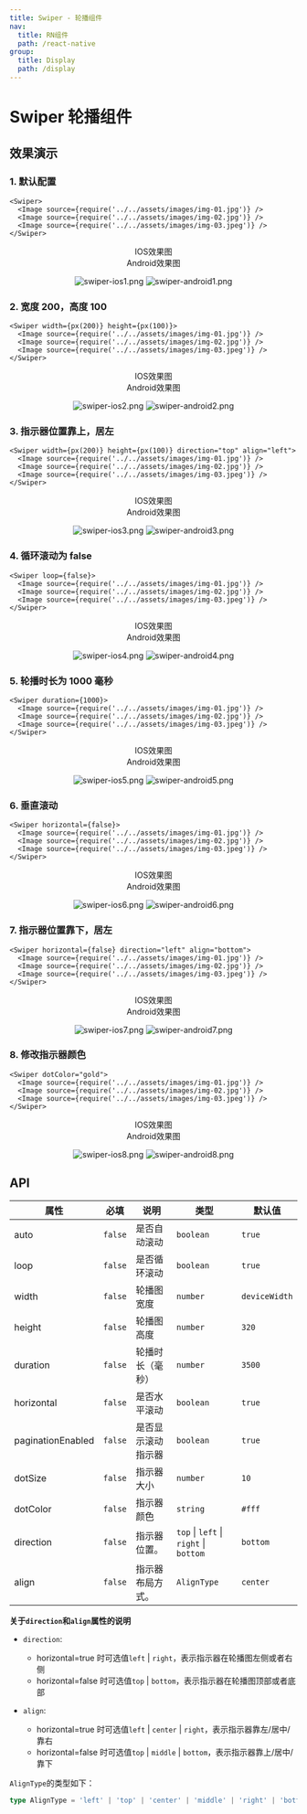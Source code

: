 ```yaml
---
title: Swiper - 轮播组件
nav:
  title: RN组件
  path: /react-native
group:
  title: Display
  path: /display
---
```


# Swiper 轮播组件

## 效果演示

### 1. 默认配置

```tsx | pure
<Swiper>
  <Image source={require('../../assets/images/img-01.jpg')} />
  <Image source={require('../../assets/images/img-02.jpg')} />
  <Image source={require('../../assets/images/img-03.jpeg')} />
</Swiper>
```

<center>
  <div style={{ display: 'flex', width: 750 }}>
    <div style={{ width: 375 }}>IOS效果图</div>
    <div style={{ width: 375 }}>Android效果图</div>
  </div>
</center>
<center>
  <figure>
    <img
      alt="swiper-ios1.png"
      src="https://td-dev-public.oss-cn-hangzhou.aliyuncs.com/maoyes-app/1607584871809874524.gif"
      style={{ width: 375, marginRight: 10, border: "1px solid #ddd" }}
    />
    <img
      alt="swiper-android1.png"
      src="https://td-dev-public.oss-cn-hangzhou.aliyuncs.com/maoyes-app/1608260444164196985.gif"
      style={{ width: 375, border: "1px solid #ddd" }}
    />
  </figure>
</center>

### 2. 宽度 200，高度 100

```tsx | pure
<Swiper width={px(200)} height={px(100)}>
  <Image source={require('../../assets/images/img-01.jpg')} />
  <Image source={require('../../assets/images/img-02.jpg')} />
  <Image source={require('../../assets/images/img-03.jpeg')} />
</Swiper>
```

<center>
  <div style={{ display: 'flex', width: 750 }}>
    <div style={{ width: 375 }}>IOS效果图</div>
    <div style={{ width: 375 }}>Android效果图</div>
  </div>
</center>
<center>
  <figure>
    <img
      alt="swiper-ios2.png"
      src="https://td-dev-public.oss-cn-hangzhou.aliyuncs.com/maoyes-app/1607585106049348222.gif"
      style={{ width: 375, marginRight: 10, border: "1px solid #ddd" }}
    />
    <img
      alt="swiper-android2.png"
      src="https://td-dev-public.oss-cn-hangzhou.aliyuncs.com/maoyes-app/1608260496354381271.gif"
      style={{ width: 375, border: "1px solid #ddd" }}
    />
  </figure>
</center>

### 3. 指示器位置靠上，居左

```tsx | pure
<Swiper width={px(200)} height={px(100)} direction="top" align="left">
  <Image source={require('../../assets/images/img-01.jpg')} />
  <Image source={require('../../assets/images/img-02.jpg')} />
  <Image source={require('../../assets/images/img-03.jpeg')} />
</Swiper>
```

<center>
  <div style={{ display: 'flex', width: 750 }}>
    <div style={{ width: 375 }}>IOS效果图</div>
    <div style={{ width: 375 }}>Android效果图</div>
  </div>
</center>
<center>
  <figure>
    <img
      alt="swiper-ios3.png"
      src="https://td-dev-public.oss-cn-hangzhou.aliyuncs.com/maoyes-app/1607585219854042589.gif"
      style={{ width: 375, marginRight: 10, border: "1px solid #ddd" }}
    />
    <img
      alt="swiper-android3.png"
      src="https://td-dev-public.oss-cn-hangzhou.aliyuncs.com/maoyes-app/1608260553241573522.gif"
      style={{ width: 375, border: "1px solid #ddd" }}
    />
  </figure>
</center>

### 4. 循环滚动为 false

```tsx | pure
<Swiper loop={false}>
  <Image source={require('../../assets/images/img-01.jpg')} />
  <Image source={require('../../assets/images/img-02.jpg')} />
  <Image source={require('../../assets/images/img-03.jpeg')} />
</Swiper>
```

<center>
  <div style={{ display: 'flex', width: 750 }}>
    <div style={{ width: 375 }}>IOS效果图</div>
    <div style={{ width: 375 }}>Android效果图</div>
  </div>
</center>
<center>
  <figure>
    <img
      alt="swiper-ios4.png"
      src="https://td-dev-public.oss-cn-hangzhou.aliyuncs.com/maoyes-app/1607585787622959805.gif"
      style={{ width: 375, marginRight: 10, border: "1px solid #ddd" }}
    />
    <img
      alt="swiper-android4.png"
      src="https://td-dev-public.oss-cn-hangzhou.aliyuncs.com/maoyes-app/1608260580633854832.gif"
      style={{ width: 375, border: "1px solid #ddd" }}
    />
  </figure>
</center>

### 5. 轮播时长为 1000 毫秒

```tsx | pure
<Swiper duration={1000}>
  <Image source={require('../../assets/images/img-01.jpg')} />
  <Image source={require('../../assets/images/img-02.jpg')} />
  <Image source={require('../../assets/images/img-03.jpeg')} />
</Swiper>
```

<center>
  <div style={{ display: 'flex', width: 750 }}>
    <div style={{ width: 375 }}>IOS效果图</div>
    <div style={{ width: 375 }}>Android效果图</div>
  </div>
</center>
<center>
  <figure>
    <img
      alt="swiper-ios5.png"
      src="https://td-dev-public.oss-cn-hangzhou.aliyuncs.com/maoyes-app/1607585607849541264.gif"
      style={{ width: 375, marginRight: 10, border: "1px solid #ddd" }}
    />
    <img
      alt="swiper-android5.png"
      src="https://td-dev-public.oss-cn-hangzhou.aliyuncs.com/maoyes-app/1608260620991246760.gif"
      style={{ width: 375, border: "1px solid #ddd" }}
    />
  </figure>
</center>

### 6. 垂直滚动

```tsx | pure
<Swiper horizontal={false}>
  <Image source={require('../../assets/images/img-01.jpg')} />
  <Image source={require('../../assets/images/img-02.jpg')} />
  <Image source={require('../../assets/images/img-03.jpeg')} />
</Swiper>
```

<center>
  <div style={{ display: 'flex', width: 750 }}>
    <div style={{ width: 375 }}>IOS效果图</div>
    <div style={{ width: 375 }}>Android效果图</div>
  </div>
</center>
<center>
  <figure>
    <img
      alt="swiper-ios6.png"
      src="https://td-dev-public.oss-cn-hangzhou.aliyuncs.com/maoyes-app/1607585911161208451.gif"
      style={{ width: 375, marginRight: 10, border: "1px solid #ddd" }}
    />
    <img
      alt="swiper-android6.png"
      src="https://td-dev-public.oss-cn-hangzhou.aliyuncs.com/maoyes-app/1608260645474147668.gif"
      style={{ width: 375, border: "1px solid #ddd" }}
    />
  </figure>
</center>

### 7. 指示器位置靠下，居左

```tsx | pure
<Swiper horizontal={false} direction="left" align="bottom">
  <Image source={require('../../assets/images/img-01.jpg')} />
  <Image source={require('../../assets/images/img-02.jpg')} />
  <Image source={require('../../assets/images/img-03.jpeg')} />
</Swiper>
```

<center>
  <div style={{ display: 'flex', width: 750 }}>
    <div style={{ width: 375 }}>IOS效果图</div>
    <div style={{ width: 375 }}>Android效果图</div>
  </div>
</center>
<center>
  <figure>
    <img
      alt="swiper-ios7.png"
      src="https://td-dev-public.oss-cn-hangzhou.aliyuncs.com/maoyes-app/1607586027795186876.gif"
      style={{ width: 375, marginRight: 10, border: "1px solid #ddd" }}
    />
    <img
      alt="swiper-android7.png"
      src="https://td-dev-public.oss-cn-hangzhou.aliyuncs.com/maoyes-app/1608260668554593763.gif"
      style={{ width: 375, border: "1px solid #ddd" }}
    />
  </figure>
</center>

### 8. 修改指示器颜色

```tsx | pure
<Swiper dotColor="gold">
  <Image source={require('../../assets/images/img-01.jpg')} />
  <Image source={require('../../assets/images/img-02.jpg')} />
  <Image source={require('../../assets/images/img-03.jpeg')} />
</Swiper>
```

<center>
  <div style={{ display: 'flex', width: 750 }}>
    <div style={{ width: 375 }}>IOS效果图</div>
    <div style={{ width: 375 }}>Android效果图</div>
  </div>
</center>
<center>
  <figure>
    <img
      alt="swiper-ios8.png"
      src="https://td-dev-public.oss-cn-hangzhou.aliyuncs.com/maoyes-app/1607586190454474657.gif"
      style={{ width: 375, marginRight: 10, border: "1px solid #ddd" }}
    />
    <img
      alt="swiper-android8.png"
      src="https://td-dev-public.oss-cn-hangzhou.aliyuncs.com/maoyes-app/1608260693953858198.gif"
      style={{ width: 375, border: "1px solid #ddd" }}
    />
  </figure>
</center>

## API

| 属性              | 必填    | 说明               | 类型                                   | 默认值        |
| ----------------- | ------- | ------------------ | -------------------------------------- | ------------- |
| auto              | `false` | 是否自动滚动       | `boolean`                              | `true`        |
| loop              | `false` | 是否循环滚动       | `boolean`                              | `true`        |
| width             | `false` | 轮播图宽度         | `number`                               | `deviceWidth` |
| height            | `false` | 轮播图高度         | `number`                               | `320`         |
| duration          | `false` | 轮播时长（毫秒）   | `number`                               | `3500`        |
| horizontal        | `false` | 是否水平滚动       | `boolean`                              | `true`        |
| paginationEnabled | `false` | 是否显示滚动指示器 | `boolean`                              | `true`        |
| dotSize           | `false` | 指示器大小         | `number`                               | `10`          |
| dotColor          | `false` | 指示器颜色         | `string`                               | `#fff`        |
| direction         | `false` | 指示器位置。       | `top` \| `left` \| `right` \| `bottom` | `bottom`      |
| align             | `false` | 指示器布局方式。   | `AlignType`                            | `center`      |

**关于`direction`和`align`属性的说明**

- `direction`:

  - horizontal=true 时可选值`left` \| `right`，表示指示器在轮播图左侧或者右侧
  - horizontal=false 时可选值`top` \| `bottom`，表示指示器在轮播图顶部或者底部

- `align`:

  - horizontal=true 时可选值`left` \| `center` \| `right`，表示指示器靠左/居中/靠右
  - horizontal=false 时可选值`top` \| `middle` \| `bottom`，表示指示器靠上/居中/靠下

`AlignType`的类型如下：

```ts
type AlignType = 'left' | 'top' | 'center' | 'middle' | 'right' | 'bottom';
```
